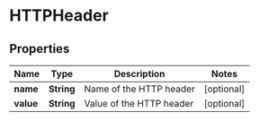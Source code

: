 
# HTTPHeader

## Properties
Name | Type | Description | Notes
------------ | ------------- | ------------- | -------------
**name** | **String** | Name of the HTTP header |  [optional]
**value** | **String** | Value of the HTTP header |  [optional]



